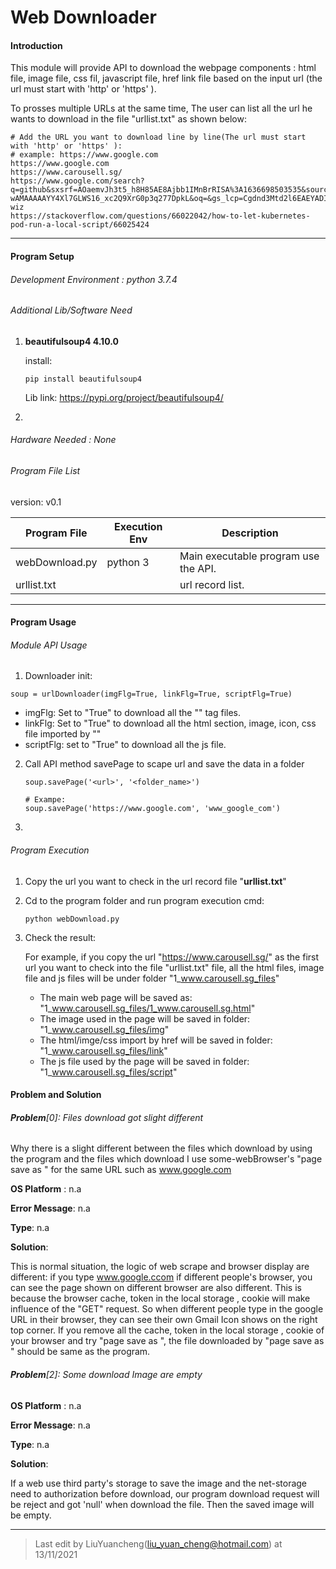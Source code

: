 # Web Downloader



#### Introduction 

This module will provide API to download the webpage components :  html file, image file, css fil,  javascript file, href link file based on the input url (the url must start with 'http' or 'https' ). 

To prosses multiple URLs at the same time, The user can list all the url he wants to download  in the file "urllist.txt" as shown below: 

```
# Add the URL you want to download line by line(The url must start with 'http' or 'https' ):
# example: https://www.google.com
https://www.google.com
https://www.carousell.sg/
https://www.google.com/search?q=github&sxsrf=AOaemvJh3t5_h8H85AE8Ajbb1IMnBrRISA%3A1636698503535&source=hp&ei=hwmOYY6mHdGkqtsPq8S9sAY&iflsig=ALs-wAMAAAAAYY4Xl7GLWS16_xc2Q9XrG0p3q277DpkL&oq=&gs_lcp=Cgdnd3Mtd2l6EAEYADIHCCMQ6gIQJzIHCCMQ6gIQJzIHCCMQ6gIQJzIHCCMQ6gIQJzIHCCMQ6gIQJzIHCCMQ6gIQJzINCC4QxwEQowIQ6gIQJzIHCCMQ6gIQJzIHCCMQ6gIQJzIHCCMQ6gIQJ1AAWABgjgdoAXAAeACAAQCIAQCSAQCYAQCwAQo&sclient=gws-wiz
https://stackoverflow.com/questions/66022042/how-to-let-kubernetes-pod-run-a-local-script/66025424
```



------

#### Program Setup

###### Development Environment : python 3.7.4

###### Additional Lib/Software Need

1. **beautifulsoup4 4.10.0**

   install:

   ```
   pip install beautifulsoup4
   ```

   Lib link: https://pypi.org/project/beautifulsoup4/

2. 

###### Hardware Needed : None

###### Program File List 

version: v0.1

| Program File   | Execution Env | Description                          |
| -------------- | ------------- | ------------------------------------ |
| webDownload.py | python 3      | Main executable program use the API. |
| urllist.txt    |               | url record list.                     |



------

#### Program Usage

###### Module API Usage

1. Downloader init: 

```
soup = urlDownloader(imgFlg=True, linkFlg=True, scriptFlg=True)
```

- imgFlg: Set to "True" to download all the "<img>" tag files. 
- linkFlg: Set to "True" to download all the html section, image, icon, css file imported by  "<href>"
- scriptFlg: set to "True" to download  all the js file. 

2. Call API method savePage to scape url and save the data in a folder 

   ```
   soup.savePage('<url>', '<folder_name>')
   
   # Exampe:
   soup.savePage('https://www.google.com', 'www_google_com')
   ```

3.  



###### Program Execution 

1. Copy the url you want to check in the url record file "**urllist.txt**"

2. Cd to the program folder and run program execution cmd: 

   ```
   python webDownload.py
   ```

3. Check the result: 

   For example, if you copy the url "https://www.carousell.sg/" as the first url you want to check into the file "urllist.txt" file, all the html files, image file and js files will be under folder "1_www.carousell.sg_files"

   - The main web page will be saved as:  "1_www.carousell.sg_files/1_www.carousell.sg.html"
   - The image used in the page will be saved in folder: "1_www.carousell.sg_files/img"
   - The html/imge/css import by href will be saved in folder: "1_www.carousell.sg_files/link"
   - The js file used by the page will be saved in folder: "1_www.carousell.sg_files/script"



#### Problem and Solution

###### **Problem**[0]: Files download got slight different

Why there is a slight different between the files which download by using the program and the files which download I use some-webBrowser's "page save as " for the same URL such as www.google.com

**OS Platform** : n.a

**Error Message**: n.a

**Type**: n.a

**Solution**:

This is normal situation, the logic of web scrape and browser display are different: if you type www.google.ccom if different people's browser, you can see the page shown on different browser are also different. This is because the browser cache, token in the local storage , cookie will make influence of the "GET" request. So when different people type in the google URL in their browser, they can see their own Gmail Icon shows on the right top corner. If you remove all the cache, token in the local storage , cookie of your browser and try "page save as ", the file downloaded by  "page save as " should be same as the program. 



###### **Problem**[2]: Some download Image are empty

**OS Platform** : n.a

**Error Message**: n.a

**Type**: n.a

**Solution**:

If a web use third party's storage to save the image and the net-storage need to authorization before download, our program download request will be reject and got 'null' when download the file. Then the saved image will be empty. 



------

> Last edit by LiuYuancheng(liu_yuan_cheng@hotmail.com) at 13/11/2021

